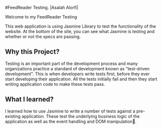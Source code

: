 #FeedReader Testing. |Asalah Alorfi|

Welcome to my FeedReader Testing

This web application is using Jasmine Library to test the functionality of the website. At the bottom of the site, you can see what Jasmine is testing and whether or not the specs are passing.

## Why this Project?
Testing is an important part of the development process and many organizations practice a standard of development known as "test-driven development". This is when developers write tests first, before they ever start developing their application. All the tests initially fail and then they start writing application code to make these tests pass.

## What I learned?

I learned how to use Jasmine to write a number of tests against a pre-existing application. These test the underlying business logic of the application as well as the event handling and DOM manipulation.ٍ